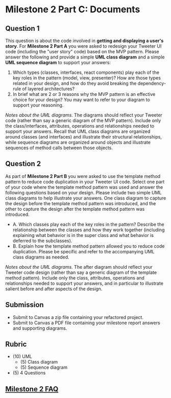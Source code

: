 # Milestone 2 Part C: Documents
  
## Question 1

This question is about the code involved in **getting and displaying a user's story**. For **Milestone 2 Part A** you were asked to redesign your Tweeter UI code (including the "user story" code) based on the MVP pattern. Please answer the following and provide a simple **UML class diagram** and a simple **UML sequence diagram** to support your answers:

1. Which types (classes, interfaces, react components) play each of the key roles in the pattern (model, view, presenter)? How are those types related in your design, and how do they avoid breaking the dependency-rule of layered architectures?
1. In brief what are 2 or 3 reasons why the MVP pattern is an effective choice for your design? You may want to refer to your diagram to support your reasoning.

*Notes about the UML diagrams.* The diagrams should reflect your Tweeter code (rather than say a generic diagram of the MVP pattern). Include only the class/interfaces, attributes, operations and relationships needed to support your answers. Recall that UML class diagrams are organized around classes (and interfaces) and illustrate their structural relationships, while sequence diagrams are organized around objects and illustrate sequences of method calls between those objects. 

## Question 2

As part of **Milestone 2 Part B** you were asked to use the template method pattern to reduce code duplication in your Tweeter UI code. Select one part of your code where the template method pattern was used and answer the following questions based on your design. Please include two simple UML class diagrams to help illustrate your answers. One class diagram to capture the design before the template method pattern was introduced, and the other to capture the design after the template method pattern was introduced.

- A. Which classes play each of the key roles in the pattern? Describe the relationship between the classes and how they work together (including explaining what behavior is in the super class and what behavior is deferred to the subclasses).
- B. Explain how the template method pattern allowed you to reduce code duplication. Please be specific and refer to the accompanying UML class diagrams as needed.

*Notes about the UML diagrams.* The after diagram should reflect your Tweeter code design (rather than say a generic diagram of the template method pattern). Include only the class, attributes, operations and relationships needed to support your answers, and in particular to illustrate salient before and after aspects of the design. 

## Submission

- Submit to Canvas a zip file containing your refactored project.
- Submit to Canvas a PDF file containing your milestone report answers and supporting diagrams.

## Rubric

- (10) UML
  - (5) Class diagram
  - (5) Sequence diagram
- (5) 4 Questions

## [Milestone 2 FAQ](../milestone-2a/milestone-2-faq.md)
